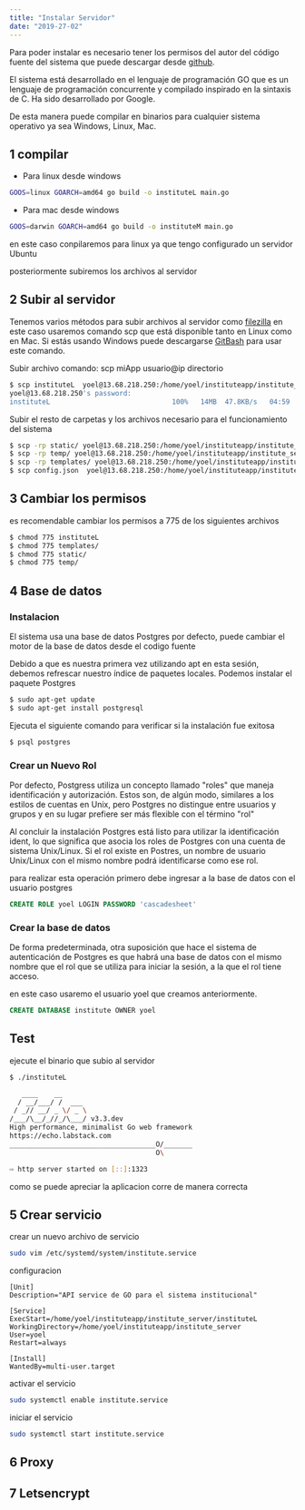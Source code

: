 ```yaml
---
title: "Instalar Servidor"
date: "2019-27-02"
---
```


Para poder instalar es necesario tener los permisos del autor del código fuente del sistema que puede descargar desde [github]( https://github.com/paulantezana/review).

El sistema está desarrollado en el lenguaje de programación GO que es un lenguaje de programación concurrente y compilado inspirado en la sintaxis de C. Ha sido desarrollado por Google. 

De esta manera puede compilar en binarios para cualquier sistema operativo ya sea Windows, Linux, Mac.

## 1 compilar
* Para linux desde windows
```bash
GOOS=linux GOARCH=amd64 go build -o instituteL main.go
```

* Para mac desde windows
```bash
GOOS=darwin GOARCH=amd64 go build -o instituteM main.go
```
en este caso conpilaremos para linux ya que tengo configurado un servidor Ubuntu 

posteriormente subiremos los archivos al servidor

## 2 Subir al servidor
Tenemos varios métodos para subir archivos al servidor como [filezilla](https://filezilla-project.org/) en este caso usaremos comando scp que está disponible tanto en Linux como en Mac. Si estás usando Windows puede descargarse [GitBash](https://git-scm.com/downloads) para usar este comando.

Subir archivo
comando: scp miApp usuario@ip directorio
```bash
$ scp instituteL  yoel@13.68.218.250:/home/yoel/instituteapp/institute_server
yoel@13.68.218.250's password:
instituteL                              100%   14MB  47.8KB/s   04:59
```

Subir el resto de carpetas y los archivos necesario para el funcionamiento del sistema
```bash
$ scp -rp static/ yoel@13.68.218.250:/home/yoel/instituteapp/institute_server
$ scp -rp temp/ yoel@13.68.218.250:/home/yoel/instituteapp/institute_server
$ scp -rp templates/ yoel@13.68.218.250:/home/yoel/instituteapp/institute_server
$ scp config.json  yoel@13.68.218.250:/home/yoel/instituteapp/institute_server
```

## 3 Cambiar los permisos
es recomendable cambiar los permisos a 775 de los siguientes archivos
```bash
$ chmod 775 instituteL
$ chmod 775 templates/
$ chmod 775 static/
$ chmod 775 temp/
```

## 4 Base de datos
### Instalacion
El sistema usa una base de datos Postgres por defecto, puede cambiar el motor de la base de datos desde el codigo fuente

Debido a que es nuestra primera vez utilizando apt en esta sesión, debemos refrescar nuestro índice de paquetes locales. Podemos instalar el paquete Postgres
```bash
$ sudo apt-get update
$ sudo apt-get install postgresql
```

Ejecuta el siguiente comando para verificar si la instalación fue exitosa
```bash
$ psql postgres
```

<!-- ### Configurar
Configurar
```bash
 $ sudo vim /etc/postgresql/10/main/pg_hba.conf
``` -->

### Crear un Nuevo Rol
Por defecto, Postgress utiliza un concepto llamado "roles" que maneja identificación y autorización. Estos son, de algún modo, similares a los estilos de cuentas en Unix, pero Postgres no distingue entre usuarios y grupos y en su lugar prefiere ser más flexible con el término "rol"

Al concluir la instalación Postgres está listo para utilizar la identificación ident, lo que significa que asocia los roles de Postgres con una cuenta de sistema Unix/Linux. Si el rol existe en Postres, un nombre de usuario Unix/Linux con el mismo nombre podrá identificarse como ese rol.

para realizar esta operación primero debe ingresar a la base de datos con el usuario postgres
```sql
CREATE ROLE yoel LOGIN PASSWORD 'cascadesheet'
```

### Crear la base de datos
De forma predeterminada, otra suposición que hace el sistema de autenticación de Postgres es que habrá una base de datos con el mismo nombre que el rol que se utiliza para iniciar la sesión, a la que el rol tiene acceso.

en este caso usaremo el usuario yoel que creamos anteriormente.
```sql
CREATE DATABASE institute OWNER yoel
```

## Test
ejecute el binario que subio al servidor
```bash
$ ./instituteL

   ____    __
  / __/___/ /  ___
 / _// __/ _ \/ _ \
/___/\__/_//_/\___/ v3.3.dev
High performance, minimalist Go web framework
https://echo.labstack.com
____________________________________O/_______
                                    O\

⇨ http server started on [::]:1323
```
como se puede apreciar la aplicacion corre de manera correcta

## 5 Crear servicio
crear un nuevo archivo de servicio
```bash
sudo vim /etc/systemd/system/institute.service
```
configuracion
```vim
[Unit]
Description="API service de GO para el sistema institucional"

[Service]
ExecStart=/home/yoel/instituteapp/institute_server/instituteL
WorkingDirectory=/home/yoel/instituteapp/institute_server
User=yoel
Restart=always

[Install]
WantedBy=multi-user.target
```

activar el servicio
```bash
sudo systemctl enable institute.service
```

iniciar el servicio
```bash
sudo systemctl start institute.service
```

## 6 Proxy
## 7 Letsencrypt